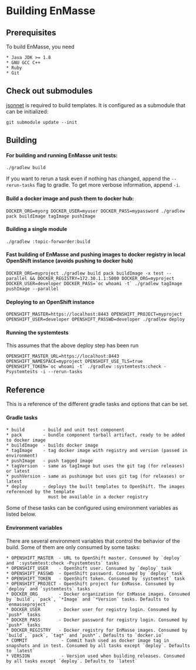 # Building EnMasse

## Prerequisites

To build EnMasse, you need

    * Java JDK >= 1.8
    * GNU GCC C++
    * Ruby
    * Git

## Check out submodules

[jsonnet](http://jsonnet.org) is required to build templates. It is configured as a submodule that
can be initialized:
    
    git submodule update --init

## Building

#### For building and running EnMasse unit tests:

    ./gradlew build

If you want to rerun a task even if nothing has changed, append the `--rerun-tasks` flag to gradle.
To get more verbose information, append `-i`.

#### Build a docker image and push them to docker hub:

    DOCKER_ORG=myorg DOCKER_USER=myuser DOCKER_PASS=mypassword ./gradlew pack buildImage tagImage pushImage

#### Building a single module

    ./gradlew :topic-forwarder:build

#### Fast building of EnMasse and pushing images to docker registry in local OpenShift instance (avoids pushing to docker hub)

    DOCKER_ORG=myproject ./gradlew build pack buildImage -x test --parallel && DOCKER_REGISTRY=172.30.1.1:5000 DOCKER_ORG=myproject DOCKER_USER=developer DOCKER_PASS=`oc whoami -t` ./gradlew tagImage pushImage --parallel

#### Deploying to an OpenShift instance

    OPENSHIFT_MASTER=https://localhost:8443 OPENSHIFT_PROJECT=myproject OPENSHIFT_USER=developer OPENSHIFT_PASSWD=developer ./gradlew deploy

#### Running the systemtests

This assumes that the above deploy step has been run

    OPENSHIFT_MASTER_URL=https://localhost:8443 OPENSHIFT_NAMESPACE=myproject OPENSHIFT_USE_TLS=true OPENSHIFT_TOKEN=`oc whoami -t` ./gradlew :systemtests:check -Psystemtests -i --rerun-tasks

## Reference

This is a reference of the different gradle tasks and options that can be set.

#### Gradle tasks

    * build       - build and unit test component
    * pack        - bundle component tarball artifact, ready to be added to docker image
    * buildImage  - builds docker image
    * tagImage    - tag docker image with registry and version (passed in environment)
    * pushImage   - push tagged image
    * tagVersion  - same as tagImage but uses the git tag (for releases) or latest
    * pushVersion - same as pushimage but uses git tag (for releases) or latest
    * deploy      - deploys the built templates to OpenShift. The images referenced by the template
                    must be available in a docker registry

Some of these tasks can be configured using environment variables as listed below.

#### Environment variables

There are several environment variables that control the behavior of the build. Some of them are
only consumed by some tasks:

    * OPENSHIFT_MASTER  - URL to OpenShift master. Consumed by `deploy` and `:systemtest:check -Psystemtests` tasks
    * OPENSHIFT_USER    - OpenShift user. Consumed by `deploy` task
    * OPENSHIFT_PASSWD  - OpenShift password. Consumed by `deploy` task
    * OPENSHIFT_TOKEN   - OpenShift token. Consumed by `systemtest` task
    * OPENSHIFT_PROJECT - OpenShift project for EnMasse. Consumed by `deploy` and `systemtests` tasks
    * DOCKER_ORG        - Docker organization for EnMasse images. Consumed by `build`, `pack`, `*Image` and `*Version` tasks. Defaults to `enmasseproject`
    * DOCKER_USER       - Docker user for registry login. Consumed by `push*` tasks
    * DOCKER_PASS       - Docker password for registry login. Consumed by `push*` tasks
    * DOCKER_REGISTRY   - Docker registry for EnMasse images. Consumed by `build`, `pack`, `tag*` and `push*`. Defaults to `docker.io`
    * COMMIT             - Commit hash used as docker image tag in snapshots and in test. Consumed by all tasks except `deploy`. Defaults to `latest`
    * VERSION            - Version used when building releases. Consumed by all tasks except `deploy`. Defaults to `latest`
